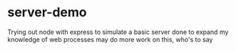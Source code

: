 # server-demo

Trying out node with express to simulate a basic server
done to expand my knowledge of web processes
may do more work on this, who's to say
